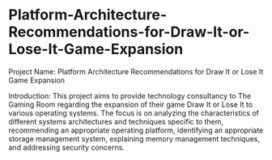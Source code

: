 # Platform-Architecture-Recommendations-for-Draw-It-or-Lose-It-Game-Expansion
Project Name: Platform Architecture Recommendations for Draw It or Lose It Game Expansion

Introduction:
This project aims to provide technology consultancy to The Gaming Room regarding the expansion of their game Draw It or Lose It to various operating systems. The focus is on analyzing the characteristics of different systems architectures and techniques specific to them, recommending an appropriate operating platform, identifying an appropriate storage management system, explaining memory management techniques, and addressing security concerns.
